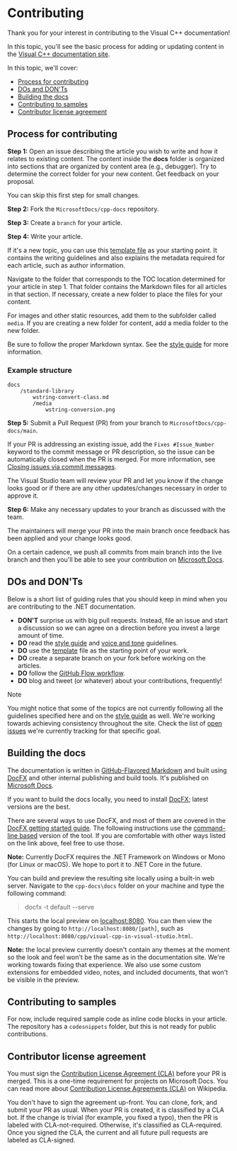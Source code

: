 # Contributing

Thank you for your interest in contributing to the Visual C++ documentation!

In this topic, you'll see the basic process for adding or updating content in the [Visual C++ documentation site](https://docs.microsoft.com/cpp/).

In this topic, we'll cover:

- [Process for contributing](#process-for-contributing)
- [DOs and DON'Ts](#dos-and-donts)
- [Building the docs](#building-the-docs)
- [Contributing to samples](#contributing-to-samples)
- [Contributor license agreement](#contributor-license-agreement)

## Process for contributing

**Step 1:** Open an issue describing the article you wish to write and how it relates to existing content.
The content inside the **docs** folder is organized into sections that are organized by content area (e.g., debugger). Try to determine the correct folder for your new content. Get feedback on your proposal.

You can skip this first step for small changes.

**Step 2:** Fork the `MicrosoftDocs/cpp-docs` repository.

**Step 3:** Create a `branch` for your article.

**Step 4:** Write your article.

If it's a new topic, you can use this [template file](./styleguide/template.md) as your starting point. It contains the writing guidelines and also explains the metadata required for each article, such as author information.

Navigate to the folder that corresponds to the TOC location determined for your article in step 1.
That folder contains the Markdown files for all articles in that section. If necessary, create a new folder to place the files for your content.

For images and other static resources, add them to the subfolder called `media`. If you are creating a new folder for content, add a media folder to the new folder.

Be sure to follow the proper Markdown syntax. See the [style guide](./styleguide/template.md) for more information.

### Example structure

```
docs
    /standard-library
        wstring-convert-class.md
        /media
            wstring-conversion.png
```

**Step 5:** Submit a Pull Request (PR) from your branch to `MicrosoftDocs/cpp-docs/main`.

If your PR is addressing an existing issue, add the `Fixes #Issue_Number` keyword to the commit message or PR description, so the issue can be automatically closed when the PR is merged. For more information, see [Closing issues via commit messages](https://help.github.com/articles/closing-issues-via-commit-messages/).

The Visual Studio team will review your PR and let you know if the change looks good or if there are any other updates/changes necessary in order to approve it.

**Step 6:** Make any necessary updates to your branch as discussed with the team.

The maintainers will merge your PR into the main branch once feedback has been applied and your change looks good.

On a certain cadence, we push all commits from main branch into the live branch and then you'll be able to see your contribution on [Microsoft Docs](https://docs.microsoft.com/cpp/).

## DOs and DON'Ts

Below is a short list of guiding rules that you should keep in mind when you are contributing to the .NET documentation.

- **DON'T** surprise us with big pull requests. Instead, file an issue and start a discussion so we can agree on a direction before you invest a large amount of time.
- **DO** read the [style guide](./styleguide/template.md) and [voice and tone](./styleguide/voice-tone.md) guidelines.
- **DO** use the [template](./styleguide/template.md) file as the starting point of your work.
- **DO** create a separate branch on your fork before working on the articles.
- **DO** follow the [GitHub Flow workflow](https://guides.github.com/introduction/flow/).
- **DO** blog and tweet (or whatever) about your contributions, frequently!

> [!NOTE]
> You might notice that some of the topics are not currently following all the guidelines specified here and on the [style guide](./styleguide/template.md) as well. We're working towards achieving consistency throughout the site. Check the list of [open issues](https://github.com/MicrosoftDocs/cpp-docs/issues?q=is%3Aissue+is%3Aopen+label%3Aguidelines-adherence) we're currently tracking for that specific goal.

## Building the docs

The documentation is written in [GitHub-Flavored Markdown](https://help.github.com/categories/writing-on-github/) and built using [DocFX](https://dotnet.github.io/docfx/) and other internal publishing and build tools. It's published on [Microsoft Docs](https://docs.microsoft.com/).

If you want to build the docs locally, you need to install [DocFX](https://dotnet.github.io/docfx/); latest versions are the best.

There are several ways to use DocFX, and most of them are covered in the [DocFX getting started guide](https://dotnet.github.io/docfx/tutorial/docfx_getting_started.html). The following instructions use the [command-line based](https://dotnet.github.io/docfx/tutorial/docfx_getting_started.html#2-use-docfx-as-a-command-line-tool) version of the tool. If you are comfortable with other ways listed on the link above, feel free to use those.

**Note:** Currently DocFX requires the .NET Framework on Windows or Mono (for Linux or macOS). We hope to port it to .NET Core in the future.

You can build and preview the resulting site locally using a built-in web server. Navigate to the `cpp-docs\docs` folder on your machine and type the following command:

> docfx -t default --serve

This starts the local preview on [localhost:8080](http://localhost:8080). You can then view the changes by going to `http://localhost:8080/[path]`, such as `http://localhost:8080/cpp/visual-cpp-in-visual-studio.html`.

**Note:** the local preview currently doesn't contain any themes at the moment so the look and feel won't be the same as in the documentation site. We're working towards fixing that experience. We also use some custom extensions for embedded video, notes, and included documents, that won't be visible in the preview.

## Contributing to samples

For now, include required sample code as inline code blocks in your article. The repository has a `codesnippets` folder, but this is not ready for public contributions.

## Contributor license agreement

You must sign the [Contribution License Agreement (CLA)](LICENSE) before your PR is merged. This is a one-time requirement for projects on Microsoft Docs. You can read more about [Contribution License Agreements (CLA)](https://en.wikipedia.org/wiki/Contributor_License_Agreement) on Wikipedia.

You don't have to sign the agreement up-front. You can clone, fork, and submit your PR as usual. When your PR is created, it is classified by a CLA bot. If the change is trivial (for example, you fixed a typo), then the PR is labeled with CLA-not-required. Otherwise, it's classified as CLA-required. Once you signed the CLA, the current and all future pull requests are labeled as CLA-signed.
